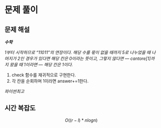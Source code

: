   # 문제 풀이

## 문제 해설

***수학***

*1부터 시작하므로 “11011”의 연장이다. 해당 수를 몫이 없을 때까지 5로 나누었을 때 나머지가 2인 경우가 있다면 해당 칸은 0이라는 뜻이고, 그렇지 않다면 — cantore[1]까지 왔을 때 1이라면 — 해당 칸은 1이다.*

1. check 함수를 재귀적으로 구현한다.
2. 각 칸을 순회하며 1이라면 answer+=1한다.

*파이썬최고*

## 시간 복잡도

$$O((r-l)*n{log{n}})$$

